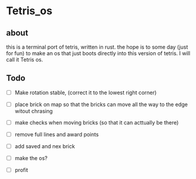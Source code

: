 # Tetris_os
## about
this is a terminal port of tetris, written in rust. the hope is to some day (just for fun) to make an os that just boots directly into this version of tetris.
I will call it Tetris os.

## Todo

- [ ] Make rotation stable, (correct it to the lowest right corner)
- [ ] place brick on map so that the bricks can move all the way to the edge witout chrasing
- [ ] make checks when moving bricks (so that it can acttually be there)
- [ ] remove full lines and award points
- [ ] add saved and nex brick

- [ ] make the os?

- [ ] profit
